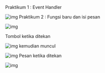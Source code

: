 Praktikum 1 : Event Handler

![img](/1.png)
Praktikum 2 : Fungsi baru dan isi pesan


![img](/2.png)

Tombol ketika ditekan


![img](/3.png)
kemudian muncul

![img](/4.png)
Pesan ketika ditekan


![img](/5.png)






